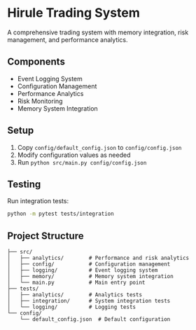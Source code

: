 # Hirule Trading System

A comprehensive trading system with memory integration, risk management, and performance analytics.

## Components

- Event Logging System
- Configuration Management
- Performance Analytics
- Risk Monitoring
- Memory System Integration

## Setup

1. Copy `config/default_config.json` to `config/config.json`
2. Modify configuration values as needed
3. Run `python src/main.py config/config.json`

## Testing

Run integration tests:
```bash
python -m pytest tests/integration
```

## Project Structure

```
├── src/
│   ├── analytics/        # Performance and risk analytics
│   ├── config/           # Configuration management
│   ├── logging/          # Event logging system
│   ├── memory/           # Memory system integration
│   └── main.py           # Main entry point
├── tests/
│   ├── analytics/        # Analytics tests
│   ├── integration/      # System integration tests
│   └── logging/          # Logging tests
└── config/
    └── default_config.json  # Default configuration
```
